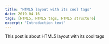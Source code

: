 ```yaml
---
title: "HTML5 layout with its cool tags"
date: 2019-04-16
tags: [HTML5, HTML5 tags, HTML5 structure]
excerpt: "Introduction text"
---
```


This post is about HTML5 layout with its cool tags
